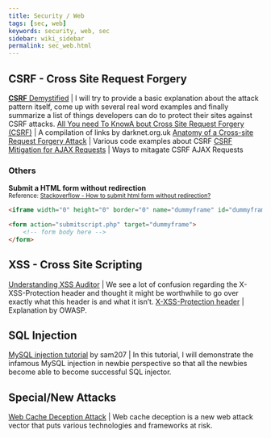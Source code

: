 ```yaml
---
title: Security / Web
tags: [sec, web]
keywords: security, web, sec
sidebar: wiki_sidebar
permalink: sec_web.html
---
```


## CSRF - **C**ross **S**ite **R**equest **F**orgery

[**CSRF** Demystified](http://www.gnucitizen.org/blog/csrf-demystified/) | I will try to provide a basic explanation about the attack pattern itself, come up with several real word examples and finally summarize a list of things developers can do to protect their sites against CSRF attacks.
[All You need To KnowA bout Cross Site Request Forgery (CSRF)](https://www.darknet.org.uk/2017/07/all-you-need-to-know-about-cross-site-request-forgery-csrf/) | A compilation of links by darknet.org.uk
[Anatomy of a Cross-site Request Forgery Attack](haacked.com/archive/2009/04/02/anatomy-of-csrf-attack.aspx/) | Various code examples about CSRF
[CSRF Mitigation for AJAX Requests](https://markitzeroday.com/x-requested-with/cors/2017/06/29/csrf-mitigation-for-ajax-requests.html) | Ways to mitagate CSRF AJAX Requests

### Others

**Submit a HTML form without redirection**  
<sup>Reference: [Stackoverflow - How to submit html form without redirection?](https://stackoverflow.com/questions/25983603/how-to-submit-html-form-without-redirection)</sup>

```html
<iframe width="0" height="0" border="0" name="dummyframe" id="dummyframe"></iframe>

<form action="submitscript.php" target="dummyframe">
    <!-- form body here -->
</form>
```

## XSS - Cross Site Scripting

[Understanding XSS Auditor](https://www.virtuesecurity.com/blog/understanding-xss-auditor/) |  We see a lot of confusion regarding the X-XSS-Protection header and thought it might be worthwhile to go over exactly what this header is and what it isn’t.
[X-XSS-Protection header](https://www.owasp.org/index.php/OWASP_Secure_Headers_Project#xxxsp) | Explanation by OWASP.

## SQL Injection

[ MySQL injection tutorial](https://www.hellboundhackers.org/articles/read-article.php?article_id=862) by sam207 | In this tutorial, I will demonstrate the infamous MySQL injection in newbie perspective so that all the newbies become able to become successful SQL injector.

## Special/New Attacks

[Web Cache Deception Attack](https://omergil.blogspot.com/2017/02/web-cache-deception-attack.html) |  Web cache deception is a new web attack vector that puts various technologies and frameworks at risk.
